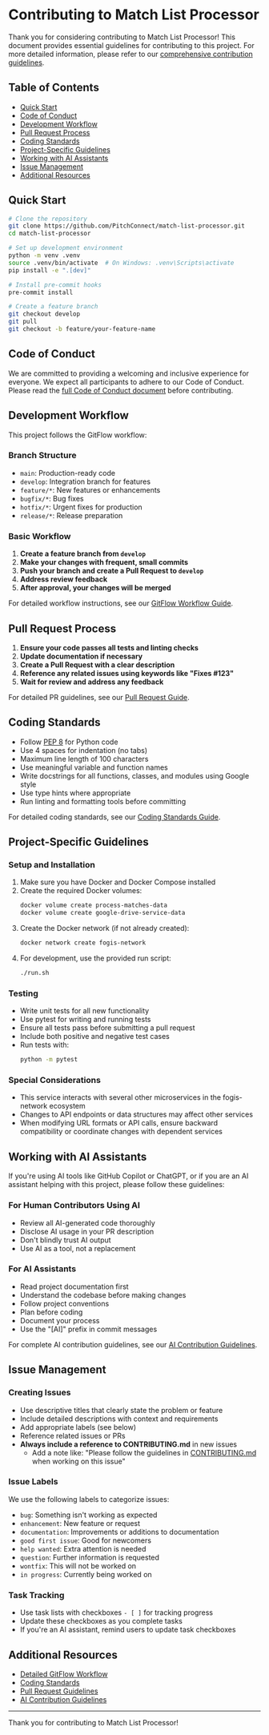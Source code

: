# Contributing to Match List Processor

Thank you for considering contributing to Match List Processor! This document provides essential guidelines for contributing to this project. For more detailed information, please refer to our [comprehensive contribution guidelines](https://github.com/PitchConnect/contribution-guidelines).

## Table of Contents

- [Quick Start](#quick-start)
- [Code of Conduct](#code-of-conduct)
- [Development Workflow](#development-workflow)
- [Pull Request Process](#pull-request-process)
- [Coding Standards](#coding-standards)
- [Project-Specific Guidelines](#project-specific-guidelines)
- [Working with AI Assistants](#working-with-ai-assistants)
- [Issue Management](#issue-management)
- [Additional Resources](#additional-resources)

## Quick Start

```bash
# Clone the repository
git clone https://github.com/PitchConnect/match-list-processor.git
cd match-list-processor

# Set up development environment
python -m venv .venv
source .venv/bin/activate  # On Windows: .venv\Scripts\activate
pip install -e ".[dev]"

# Install pre-commit hooks
pre-commit install

# Create a feature branch
git checkout develop
git pull
git checkout -b feature/your-feature-name
```

## Code of Conduct

We are committed to providing a welcoming and inclusive experience for everyone. We expect all participants to adhere to our Code of Conduct. Please read the [full Code of Conduct document](https://github.com/PitchConnect/contribution-guidelines/blob/main/CODE_OF_CONDUCT.md) before contributing.

## Development Workflow

This project follows the GitFlow workflow:

### Branch Structure

- `main`: Production-ready code
- `develop`: Integration branch for features
- `feature/*`: New features or enhancements
- `bugfix/*`: Bug fixes
- `hotfix/*`: Urgent fixes for production
- `release/*`: Release preparation

### Basic Workflow

1. **Create a feature branch from `develop`**
2. **Make your changes with frequent, small commits**
3. **Push your branch and create a Pull Request to `develop`**
4. **Address review feedback**
5. **After approval, your changes will be merged**

For detailed workflow instructions, see our [GitFlow Workflow Guide](https://github.com/PitchConnect/contribution-guidelines/blob/main/workflow.md).

## Pull Request Process

1. **Ensure your code passes all tests and linting checks**
2. **Update documentation if necessary**
3. **Create a Pull Request with a clear description**
4. **Reference any related issues using keywords like "Fixes #123"**
5. **Wait for review and address any feedback**

For detailed PR guidelines, see our [Pull Request Guide](https://github.com/PitchConnect/contribution-guidelines/blob/main/pull-requests.md).

## Coding Standards

- Follow [PEP 8](https://www.python.org/dev/peps/pep-0008/) for Python code
- Use 4 spaces for indentation (no tabs)
- Maximum line length of 100 characters
- Use meaningful variable and function names
- Write docstrings for all functions, classes, and modules using Google style
- Use type hints where appropriate
- Run linting and formatting tools before committing

For detailed coding standards, see our [Coding Standards Guide](https://github.com/PitchConnect/contribution-guidelines/blob/main/coding-standards.md).

## Project-Specific Guidelines

### Setup and Installation

1. Make sure you have Docker and Docker Compose installed
2. Create the required Docker volumes:
   ```bash
   docker volume create process-matches-data
   docker volume create google-drive-service-data
   ```
3. Create the Docker network (if not already created):
   ```bash
   docker network create fogis-network
   ```
4. For development, use the provided run script:
   ```bash
   ./run.sh
   ```

### Testing

- Write unit tests for all new functionality
- Use pytest for writing and running tests
- Ensure all tests pass before submitting a pull request
- Include both positive and negative test cases
- Run tests with:
  ```bash
  python -m pytest
  ```

### Special Considerations

- This service interacts with several other microservices in the fogis-network ecosystem
- Changes to API endpoints or data structures may affect other services
- When modifying URL formats or API calls, ensure backward compatibility or coordinate changes with dependent services

## Working with AI Assistants

If you're using AI tools like GitHub Copilot or ChatGPT, or if you are an AI assistant helping with this project, please follow these guidelines:

### For Human Contributors Using AI

- Review all AI-generated code thoroughly
- Disclose AI usage in your PR description
- Don't blindly trust AI output
- Use AI as a tool, not a replacement

### For AI Assistants

- Read project documentation first
- Understand the codebase before making changes
- Follow project conventions
- Plan before coding
- Document your process
- Use the "[AI]" prefix in commit messages

For complete AI contribution guidelines, see our [AI Contribution Guidelines](https://github.com/PitchConnect/contribution-guidelines/blob/main/ai-guidelines.md).

## Issue Management

### Creating Issues

- Use descriptive titles that clearly state the problem or feature
- Include detailed descriptions with context and requirements
- Add appropriate labels (see below)
- Reference related issues or PRs
- **Always include a reference to CONTRIBUTING.md** in new issues
  - Add a note like: "Please follow the guidelines in [CONTRIBUTING.md](../CONTRIBUTING.md) when working on this issue"

### Issue Labels

We use the following labels to categorize issues:

- `bug`: Something isn't working as expected
- `enhancement`: New feature or request
- `documentation`: Improvements or additions to documentation
- `good first issue`: Good for newcomers
- `help wanted`: Extra attention is needed
- `question`: Further information is requested
- `wontfix`: This will not be worked on
- `in progress`: Currently being worked on

### Task Tracking

- Use task lists with checkboxes `- [ ]` for tracking progress
- Update these checkboxes as you complete tasks
- If you're an AI assistant, remind users to update task checkboxes

## Additional Resources

- [Detailed GitFlow Workflow](https://github.com/PitchConnect/contribution-guidelines/blob/main/workflow.md)
- [Coding Standards](https://github.com/PitchConnect/contribution-guidelines/blob/main/coding-standards.md)
- [Pull Request Guidelines](https://github.com/PitchConnect/contribution-guidelines/blob/main/pull-requests.md)
- [AI Contribution Guidelines](https://github.com/PitchConnect/contribution-guidelines/blob/main/ai-guidelines.md)

---

Thank you for contributing to Match List Processor!
